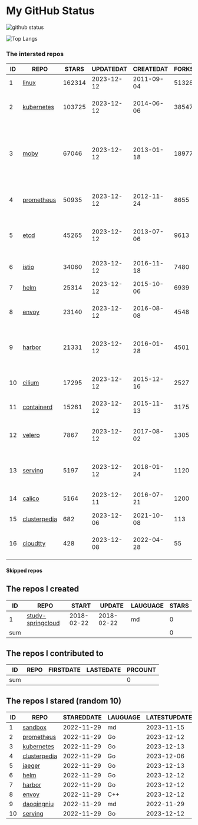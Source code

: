 # My GitHub Status

<img src="https://github-readme-stats-1.yihong0618.vercel.app/api?username=daoqingniu&show_icons=true&&&hide_title=true&count_private=true" alt="github status" />

![Top Langs](https://github-readme-stats-1.yihong0618.vercel.app/api/top-langs/?username=daoqingniu&layout=compact)

<!--START_SECTION:github_repos-->
### The intersted repos
| ID |                              REPO                               | STARS  | UPDATEDAT  | CREATEDAT  | FORKSCOUNT |                                                DESCRIPTIONS                                                |
|----|-----------------------------------------------------------------|--------|------------|------------|------------|------------------------------------------------------------------------------------------------------------|
|  1 | [linux](https://github.com/torvalds/linux)                      | 162314 | 2023-12-12 | 2011-09-04 |      51328 | Linux kernel source tree                                                                                   |
|  2 | [kubernetes](https://github.com/kubernetes/kubernetes)          | 103725 | 2023-12-12 | 2014-06-06 |      38547 | Production-Grade Container Scheduling and Management                                                       |
|  3 | [moby](https://github.com/moby/moby)                            |  67046 | 2023-12-12 | 2013-01-18 |      18977 | The Moby Project - a collaborative project for the container ecosystem to assemble container-based systems |
|  4 | [prometheus](https://github.com/prometheus/prometheus)          |  50935 | 2023-12-12 | 2012-11-24 |       8655 | The Prometheus monitoring system and time series database.                                                 |
|  5 | [etcd](https://github.com/etcd-io/etcd)                         |  45265 | 2023-12-12 | 2013-07-06 |       9613 | Distributed reliable key-value store for the most critical data of a distributed system                    |
|  6 | [istio](https://github.com/istio/istio)                         |  34060 | 2023-12-12 | 2016-11-18 |       7480 | Connect, secure, control, and observe services.                                                            |
|  7 | [helm](https://github.com/helm/helm)                            |  25314 | 2023-12-12 | 2015-10-06 |       6939 | The Kubernetes Package Manager                                                                             |
|  8 | [envoy](https://github.com/envoyproxy/envoy)                    |  23140 | 2023-12-12 | 2016-08-08 |       4548 | Cloud-native high-performance edge/middle/service proxy                                                    |
|  9 | [harbor](https://github.com/goharbor/harbor)                    |  21331 | 2023-12-12 | 2016-01-28 |       4501 | An open source trusted cloud native registry project that stores, signs, and scans content.                |
| 10 | [cilium](https://github.com/cilium/cilium)                      |  17295 | 2023-12-12 | 2015-12-16 |       2527 | eBPF-based Networking, Security, and Observability                                                         |
| 11 | [containerd](https://github.com/containerd/containerd)          |  15261 | 2023-12-12 | 2015-11-13 |       3175 | An open and reliable container runtime                                                                     |
| 12 | [velero](https://github.com/vmware-tanzu/velero)                |   7867 | 2023-12-12 | 2017-08-02 |       1305 | Backup and migrate Kubernetes applications and their persistent volumes                                    |
| 13 | [serving](https://github.com/knative/serving)                   |   5197 | 2023-12-12 | 2018-01-24 |       1120 | Kubernetes-based, scale-to-zero, request-driven compute                                                    |
| 14 | [calico](https://github.com/projectcalico/calico)               |   5164 | 2023-12-11 | 2016-07-21 |       1200 | Cloud native networking and network security                                                               |
| 15 | [clusterpedia](https://github.com/clusterpedia-io/clusterpedia) |    682 | 2023-12-06 | 2021-10-08 |        113 | The Encyclopedia of Kubernetes clusters                                                                    |
| 16 | [cloudtty](https://github.com/cloudtty/cloudtty)                |    428 | 2023-12-08 | 2022-04-28 |         55 | A Friendly Kubernetes CloudShell (Web Terminal) !                                                          |



#### Skipped repos
<!--END_SECTION:github_repos-->

<!--START_SECTION:my_github-->
## The repos I created
| ID  |                                 REPO                                 |   START    |   UPDATE   | LAUGUAGE | STARS |
|-----|----------------------------------------------------------------------|------------|------------|----------|-------|
|   1 | [study-springcloud](https://github.com/daoqingniu/study-springcloud) | 2018-02-22 | 2018-02-22 | md       |     0 |
| sum |                                                                      |            |            |          |     0 |

## The repos I contributed to
| ID  | REPO | FIRSTDATE | LASTEDATE | PRCOUNT |
|-----|------|-----------|-----------|---------|
| sum |      |           |           |       0 |

## The repos I stared (random 10)
| ID |                              REPO                               | STAREDDATE | LAUGUAGE | LATESTUPDATE |
|----|-----------------------------------------------------------------|------------|----------|--------------|
|  1 | [sandbox](https://github.com/cncf/sandbox)                      | 2022-11-29 | md       | 2023-11-15   |
|  2 | [prometheus](https://github.com/prometheus/prometheus)          | 2022-11-29 | Go       | 2023-12-12   |
|  3 | [kubernetes](https://github.com/kubernetes/kubernetes)          | 2022-11-29 | Go       | 2023-12-13   |
|  4 | [clusterpedia](https://github.com/clusterpedia-io/clusterpedia) | 2022-11-29 | Go       | 2023-12-06   |
|  5 | [jaeger](https://github.com/jaegertracing/jaeger)               | 2022-11-29 | Go       | 2023-12-13   |
|  6 | [helm](https://github.com/helm/helm)                            | 2022-11-29 | Go       | 2023-12-12   |
|  7 | [harbor](https://github.com/goharbor/harbor)                    | 2022-11-29 | Go       | 2023-12-12   |
|  8 | [envoy](https://github.com/envoyproxy/envoy)                    | 2022-11-29 | C++      | 2023-12-12   |
|  9 | [daoqingniu](https://github.com/daoqingniu/daoqingniu)          | 2022-11-29 | md       | 2022-11-29   |
| 10 | [serving](https://github.com/knative/serving)                   | 2022-11-29 | Go       | 2023-12-12   |

<!--END_SECTION:my_github-->
